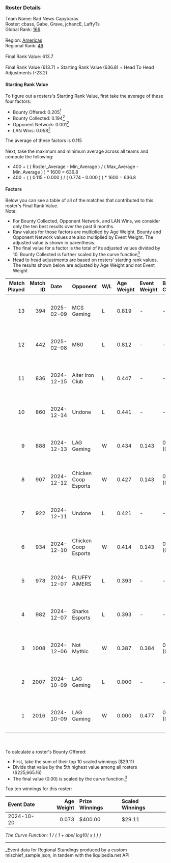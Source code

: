 ### Roster Details<br />
Team Name: Bad News Capybaras<br />
Roster: cbass, Gabe, Grave, jchancE, LaffyTs<br />
Global Rank: [166](../../standings_global_2025_04_07.md)<br />
<br />
Region: [Americas]( ../../standings_americas_2025_04_07.md)<br />
Regional Rank: [46]( ../../standings_americas_2025_04_07.md)<br />
<br />
Final Rank Value:  613.7<br />
<br />
Final Rank Value (613.7) = Starting Rank Value (636.8) + Head To Head Adjustments (-23.2)<br />

#### Starting Rank Value<br />
To figure out a rosters's Starting Rank Value, first take the average of these four factors:<br />
- Bounty Offered: 0.205[<sup>1</sup>](#table2)
- Bounty Collected: 0.194[<sup>2</sup>](#table1)
- Opponent Network: 0.001[<sup>2</sup>](#table1)
- LAN Wins: 0.058[<sup>2</sup>](#table1)

The average of these factors is 0.115<br />
<br />
Next, take the maximum and minimum average across all teams and compute the following:<br />
- 400 + ( ( Roster_Average - Min_Average ) / ( Max_Average - Min_Average ) ) * 1600 = 636.8
- 400 + ( ( 0.115 - 0.000 ) / ( 0.774 - 0.000 ) ) * 1600 = 636.8


#### Factors<br />
Below you can see a table of all of the matches that contributed to this roster's Final Rank Value.<br />
Note:<br />

- For Bounty Collected, Opponent Network, and LAN Wins, we consider only the ten best results over the past 6 months.
- Raw values for those factors are multiplied by Age Weight. Bounty and Opponent Network values are also multiplied by Event Weight. The adjusted value is shown in parenthesis.
- The final value for a factor is the total of its adjusted values divided by 10. Bounty Collected is further scaled by the curve function[<sup>3</sup>](#curveFunction)
- Head to head adjustments are based on rosters' starting rank values. The results shown below are adjusted by Age Weight and not Event Weight
<span id="table1"></span><br />


| Match Played | Match ID | Date       | Opponent             | W/L | Age Weight | Event Weight | Bounty Collected | Opponent Network | LAN Wins  | H2H Adj. | Roster                               |
| -: | -: | :- | :- | :- | :- | :- | :- | :- | :- | -: | :- |
|           13 |      394 | 2025-02-09 | MCS Gaming           | L   | 0.819      | -            | -                | -                | -         |   -13.82 | cbass, Gabe, Grave, jchancE, LaffyTs |
|           12 |      442 | 2025-02-08 | M80                  | L   | 0.812      | -            | -                | -                | -         |    -7.86 | cbass, Gabe, Grave, jchancE, LaffyTs |
|           11 |      836 | 2024-12-15 | Alter Iron Club      | L   | 0.447      | -            | -                | -                | -         |    -5.90 | cbass, Champ, Grave, jchancE, z0mb1e |
|           10 |      860 | 2024-12-14 | Undone               | L   | 0.441      | -            | -                | -                | -         |    -5.13 | cbass, Champ, Grave, jchancE, z0mb1e |
|            9 |      888 | 2024-12-13 | LAG Gaming           | W   | 0.434      | 0.143        | 0.000 (0.000)    | 0.000 (0.000)    | 0 (0.000) |     5.39 | cbass, Champ, Grave, jchancE, z0mb1e |
|            8 |      907 | 2024-12-12 | Chicken Coop Esports | W   | 0.427      | 0.143        | 0.006 (0.000)    | 0.095 (0.006)    | 0 (0.000) |     6.83 | cbass, Champ, Grave, jchancE, z0mb1e |
|            7 |      922 | 2024-12-11 | Undone               | L   | 0.421      | -            | -                | -                | -         |    -4.97 | cbass, Champ, Grave, jchancE, z0mb1e |
|            6 |      934 | 2024-12-10 | Chicken Coop Esports | W   | 0.414      | 0.143        | 0.006 (0.000)    | 0.095 (0.006)    | 0 (0.000) |     6.77 | cbass, Champ, Grave, jchancE, z0mb1e |
|            5 |      978 | 2024-12-07 | FLUFFY AIMERS        | L   | 0.393      | -            | -                | -                | -         |    -4.97 | cbass, Champ, Grave, jchancE, z0mb1e |
|            4 |      982 | 2024-12-07 | Sharks Esports       | L   | 0.393      | -            | -                | -                | -         |    -2.06 | cbass, Champ, Grave, jchancE, z0mb1e |
|            3 |     1008 | 2024-12-06 | Not Mythic           | W   | 0.387      | 0.384        | 0.000 (0.000)    | 0.000 (0.000)    | 1 (0.387) |     2.54 | cbass, Champ, Grave, jchancE, z0mb1e |
|            2 |     2007 | 2024-10-09 | LAG Gaming           | L   | 0.000      | -            | -                | -                | -         |    -0.01 | cbass, Champ, Grave, jchancE, z0mb1e |
|            1 |     2016 | 2024-10-09 | LAG Gaming           | W   | 0.000      | 0.477        | 0.000 (0.000)    | 0.000 (0.000)    | 0 (0.000) |     0.00 | cbass, Champ, Grave, jchancE, z0mb1e |

<br />
<span id="table2"></span><br />
To calculate a roster's Bounty Offered:<br />

- First, take the sum of their top 10 scaled winnings ($29.11)
- Divide that value by the 5th highest value among all rosters ($225,665.16)
- The final value (0.00) is scaled by the curve function.[<sup>3</sup>](#curveFunction)

Top ten winnings for this roster:<br />

| Event Date | Age Weight | Prize Winnings | Scaled Winnings |
| :- | -: | :- | :- |
| 2024-10-20 |      0.073 | $400.00        | $29.11          |


<span id="curveFunction"></span>_The Curve Function: 1 / ( 1 + abs( log10( x ) ) )_<br />

---
_Event data for Regional Standings produced by a custom mischief_sample.json, in tandem with the liquipedia.net API<br />
